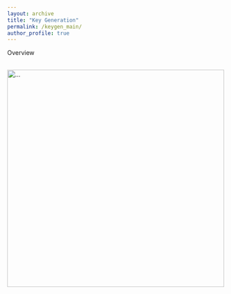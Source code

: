 ```yaml
---
layout: archive
title: "Key Generation"
permalink: /keygen_main/
author_profile: true
---
```

Overview

<br />
<img align="middle" width="500" src="{{ site.url }}/images/keygen/keygen_wireless_channel.png" alt="...">
<br />

